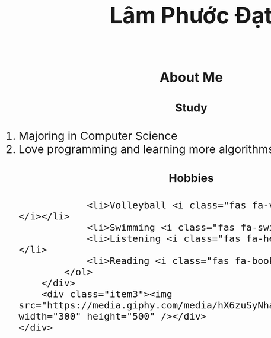 <!DOCTYPE html>
<html>
<style>
	p {
		text-align: center;
		font-size: 200%;
		font-style: bold;
	}
	h3{
		text-align: center;
		font-size: 120%;
		font-style: bold;
	}
	h4 {
		text-align: center;
		font-size: 100%;
		font-style: bold;
	}
	img {
  		display: block;
  		margin-left: auto;
  		margin-right: auto;
	}
	.item1{grid-area: header;}
	.item2{grid-area: menu;}
	.item3{grid-area: image;}
	.grid-container {
 		display: grid;
  		grid-template-areas:
    		'header header header header header header'
    		'menu menu menu image image image'
    		'menu menu menu image image image';
  		grid-gap: 0px;
  		padding: 0px;
	}
	.grid-container > div {
	  	padding: 0;
	  	font-size: 30px;
	}

</style>
<head>
	<script src="https://kit.fontawesome.com/a076d05399.js"></script>
</head>
<body>
	<div class="grid-container">
  		<div class="item1"><p text-align: center;><b> Lâm Phước Đạt </b></p></div>
		<div class="item2">
			<h3>About Me</h3>
			<h4>Study</h4>
			<ol>
				<li>Majoring in Computer Science <i class="fas fa-laptop"></i></li>
				<li>Love programming and learning more algorithms <i class="fab fa-python"></i></li>
			</ol>
			<h4>Hobbies</h4>
			<ol>

				<li>Volleyball <i class="fas fa-volleyball-ball"></i></li>
				<li>Swimming <i class="fas fa-swimmer"></i></li>
				<li>Listening <i class="fas fa-headphones-alt"></i></li>
				<li>Reading <i class="fas fa-book"></i></li>
			</ol>
		</div>
		<div class="item3"><img src="https://media.giphy.com/media/hX6zuSyNhaSiOukKUp/giphy.gif" width="300" height="500" /></div>
	</div>

</body>
</html>


